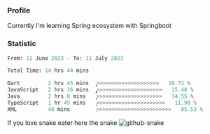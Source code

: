 ### Profile 

Currently I'm learning Spring ecosystem with Springboot

### Statistic
<!--START_SECTION:waka-->

```python
From: 11 June 2023 - To: 11 July 2023

Total Time: 14 hrs 44 mins

Dart         2 hrs 45 mins   ͎͎͎͎̝>>>>>>>>>>>>>>>>>>>>   18.72 %
JavaScript   2 hrs 16 mins   ̡͎͎͎>>>>>>>>>>>>>>>>>>>>>   15.48 %
Java         2 hrs 8 mins    ͎͎͎̝>>>>>>>>>>>>>>>>>>>>>   14.55 %
TypeScript   1 hr 45 mins    ͎͎͎>>>>>>>>>>>>>>>>>>>>>>   11.90 %
XML          48 mins         ͎>>>>>>>>>>>>>>>>>>>>>>>>   05.53 %
```

<!--END_SECTION:waka-->

If you love snake eater here the snake 
<picture>
  <source media="(prefers-color-scheme: dark)" srcset="https://github.com/pradana4648/pradana4648/blob/c0566a83ca6ea5f2e46bab00e717c4c82b4b5c4c/github-contribution-grid-snake-dark.svg" />
  <source media="(prefers-color-scheme: light)" srcset="https://github.com/pradana4648/pradana4648/blob/c0566a83ca6ea5f2e46bab00e717c4c82b4b5c4c/github-contribution-grid-snake.svg" />
  <img alt="github-snake" src="https://github.com/pradana4648/pradana4648/blob/c0566a83ca6ea5f2e46bab00e717c4c82b4b5c4c/github-contribution-grid-snake.svg" />
</picture>
